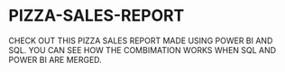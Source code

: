 # PIZZA-SALES-REPORT
CHECK OUT THIS PIZZA SALES REPORT MADE USING POWER BI AND SQL.
YOU CAN SEE HOW THE COMBIMATION WORKS WHEN SQL AND POWER BI ARE MERGED.
